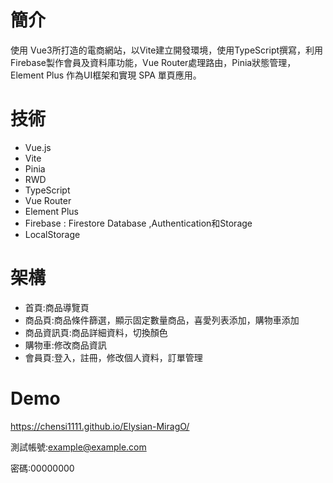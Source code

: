 # 簡介

使用 Vue3所打造的電商網站，以Vite建立開發環境，使用TypeScript撰寫，利用Firebase製作會員及資料庫功能，Vue Router處理路由，Pinia狀態管理，Element Plus 作為UI框架和實現 SPA 單頁應用。

# 技術
- Vue.js
- Vite
- Pinia
- RWD
- TypeScript
- Vue Router
- Element Plus
- Firebase : Firestore Database ,Authentication和Storage
- LocalStorage

# 架構
- 首頁:商品導覽頁
- 商品頁:商品條件篩選，顯示固定數量商品，喜愛列表添加，購物車添加
- 商品資訊頁:商品詳細資料，切換顏色
- 購物車:修改商品資訊
- 會員頁:登入，註冊，修改個人資料，訂單管理

# Demo
https://chensi1111.github.io/Elysian-MiragO/

測試帳號:example@example.com

密碼:00000000

